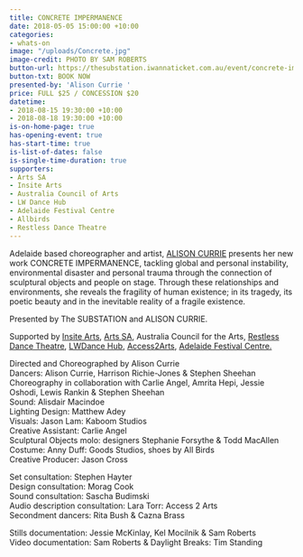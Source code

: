 ```yaml
---
title: CONCRETE IMPERMANENCE
date: 2018-05-05 15:00:00 +10:00
categories:
- whats-on
image: "/uploads/Concrete.jpg"
image-credit: PHOTO BY SAM ROBERTS
button-url: https://thesubstation.iwannaticket.com.au/event/concrete-impermanence-MTUyNzE
button-txt: BOOK NOW
presented-by: 'Alison Currie '
price: FULL $25 / CONCESSION $20
datetime:
- 2018-08-15 19:30:00 +10:00
- 2018-08-18 19:30:00 +10:00
is-on-home-page: true
has-opening-event: true
has-start-time: true
is-list-of-dates: false
is-single-time-duration: true
supporters:
- Arts SA
- Insite Arts
- Australia Council of Arts
- LW Dance Hub
- Adelaide Festival Centre
- Allbirds
- Restless Dance Theatre
---
```


Adelaide based choreographer and artist, [ALISON CURRIE](https://www.alisoncurrie.com/) presents her new work CONCRETE IMPERMANENCE, tackling global and personal instability, environmental disaster and personal trauma through the connection of sculptural objects and people on stage. Through these relationships and environments, she reveals the fragility of human existence; in its tragedy, its poetic beauty and in the inevitable reality of a fragile existence.

Presented by The SUBSTATION and ALISON CURRIE.

Supported by [Insite Arts](http://insitearts.com.au/), [Arts SA](https://arts.sa.gov.au/), Australia Council for the Arts, [Restless Dance Theatre](http://restlessdance.org/), [LWDance Hub](https://www.lwd.com.au/), [Access2Arts](https://access2arts.org.au/), [Adelaide Festival Centre.](https://www.adelaidefestivalcentre.com.au/)

Directed and Choreographed by Alison Currie<br>
Dancers: Alison Currie, Harrison Richie-Jones & Stephen Sheehan<br>
Choreography in collaboration with Carlie Angel, Amrita Hepi, Jessie Oshodi, Lewis Rankin & Stephen Sheehan<br>
Sound: Alisdair Macindoe<br>
Lighting Design: Matthew Adey<br>
Visuals: Jason Lam: Kaboom Studios<br>
Creative Assistant: Carlie Angel<br>
Sculptural Objects molo: designers Stephanie Forsythe & Todd MacAllen<br>
Costume: Anny Duff: Goods Studios, shoes by All Birds<br>
Creative Producer: Jason Cross<br>
 
Set consultation: Stephen Hayter<br>
Design consultation: Morag Cook<br>
Sound consultation: Sascha Budimski<br>
Audio description consultation: Lara Torr: Access 2 Arts<br>
Secondment dancers: Rita Bush & Cazna Brass<br>
 
Stills documentation: Jessie McKinlay, Kel Mocilnik & Sam Roberts<br>
Video documentation: Sam Roberts & Daylight Breaks: Tim Standing<br>